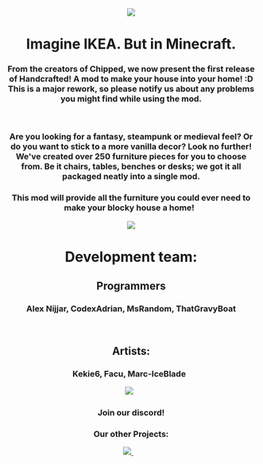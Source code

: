<center>
<img src=https://cdn.discordapp.com/attachments/721407493351407646/1053489346797379634/handcrafted_page_top.png>
<h1>
Imagine IKEA. But in Minecraft.
</h1>
<h3>
From the creators of Chipped, we now present the first release of Handcrafted! A mod to make your house into your home! :D
This is a major rework, so please notify us about any problems you might find while using the mod.
</h3>
 <h3>
Are you looking for a fantasy, steampunk or medieval feel? Or do you want to stick to a more vanilla decor?
Look no further! We've created over 250 furniture pieces for you to choose from. Be it chairs, tables, benches or desks; we got it all packaged neatly into a single mod.
</h3>
<h3>
This mod will provide all the furniture you could ever need to make your blocky house a home!
 </h3>

<img src=https://cdn.discordapp.com/attachments/721407493351407646/1053489347111956601/handcrafted_page_credits.png>
<h1>
Development team:
</h1>
<h2>
Programmers
</h2>
<h3>
Alex Nijjar, CodexAdrian, MsRandom, ThatGravyBoat
</h3>
 
<h2>
Artists:
</h2>
<h3>
Kekie6, Facu, Marc-IceBlade
 </h3>
<img src=https://cdn.discordapp.com/attachments/721407493351407646/1053489347510419555/handcrafted_page_socials.png>
 <h3>
Join our discord!
</h3>

<h3>
Our other Projects:
</h3>
<a href=https://modrinth.com/mod/chipped>
<img src=https://cdn.discordapp.com/attachments/721407493351407646/1041996057875337266/637808243655328652_animated.gif>
</a>
 
 </center>
